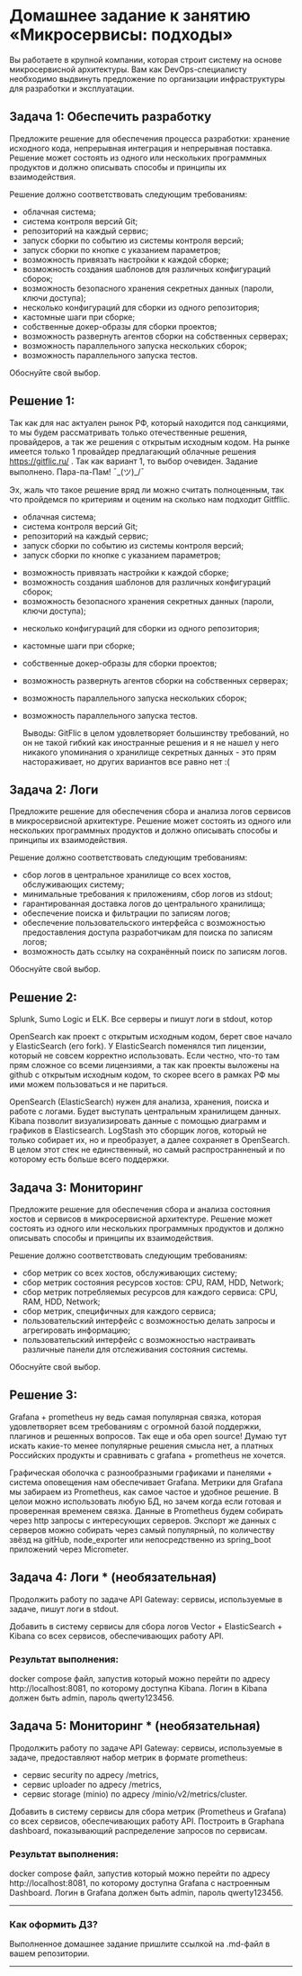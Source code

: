 # Домашнее задание к занятию «Микросервисы: подходы»

Вы работаете в крупной компании, которая строит систему на основе микросервисной архитектуры.
Вам как DevOps-специалисту необходимо выдвинуть предложение по организации инфраструктуры для разработки и эксплуатации.


## Задача 1: Обеспечить разработку

Предложите решение для обеспечения процесса разработки: хранение исходного кода, непрерывная интеграция и непрерывная поставка. 
Решение может состоять из одного или нескольких программных продуктов и должно описывать способы и принципы их взаимодействия.

Решение должно соответствовать следующим требованиям:
- облачная система;
- система контроля версий Git;
- репозиторий на каждый сервис;
- запуск сборки по событию из системы контроля версий;
- запуск сборки по кнопке с указанием параметров;
- возможность привязать настройки к каждой сборке;
- возможность создания шаблонов для различных конфигураций сборок;
- возможность безопасного хранения секретных данных (пароли, ключи доступа);
- несколько конфигураций для сборки из одного репозитория;
- кастомные шаги при сборке;
- собственные докер-образы для сборки проектов;
- возможность развернуть агентов сборки на собственных серверах;
- возможность параллельного запуска нескольких сборок;
- возможность параллельного запуска тестов.

Обоснуйте свой выбор.

## Решение 1:

   Так как для нас актуален рынок РФ, который находится под санкциями, то мы будем рассматривать только отечественные решения, провайдеров, а так же решения с открытым исходным кодом.
   На рынке имеется только 1 провайдер предлагающий облачные решения https://gitflic.ru/ .
   Так как вариант 1, то выбор очевиден. Задание выполнено. Пара-па-Пам! ¯\_(ツ)_/¯

   Эх, жаль что такое решение вряд ли можно считать полноценным, так что пройдемся по критериям и оценим на сколько нам подходит Gitfflic.
   
+ облачная система;
+ система контроля версий Git;
+ репозиторий на каждый сервис;
+ запуск сборки по событию из системы контроля версий;
+ запуск сборки по кнопке с указанием параметров;
- возможность привязать настройки к каждой сборке;
- возможность создания шаблонов для различных конфигураций сборок;
- возможность безопасного хранения секретных данных (пароли, ключи доступа);
+ несколько конфигураций для сборки из одного репозитория;
+ кастомные шаги при сборке;
+ собственные докер-образы для сборки проектов;
+ возможность развернуть агентов сборки на собственных серверах;
+ возможность параллельного запуска нескольких сборок;
+ возможность параллельного запуска тестов.
   
   Выводы:
   GitFlic в целом удовлетворяет большинству требований, но он не такой гибкий как иностранные решения и я не нашел у него никакого упоминания о хранилище секретных данных - это прям настораживает, но других вариантов все равно нет :(

## Задача 2: Логи

Предложите решение для обеспечения сбора и анализа логов сервисов в микросервисной архитектуре.
Решение может состоять из одного или нескольких программных продуктов и должно описывать способы и принципы их взаимодействия.

Решение должно соответствовать следующим требованиям:
- сбор логов в центральное хранилище со всех хостов, обслуживающих систему;
- минимальные требования к приложениям, сбор логов из stdout;
- гарантированная доставка логов до центрального хранилища;
- обеспечение поиска и фильтрации по записям логов;
- обеспечение пользовательского интерфейса с возможностью предоставления доступа разработчикам для поиска по записям логов;
- возможность дать ссылку на сохранённый поиск по записям логов.

Обоснуйте свой выбор.

## Решение 2:

   Splunk, Sumo Logic и ELK.
   Все серверы и пишут логи в stdout, котор

   OpenSearch как проект с открытым исходным кодом, берет свое начало у ElasticSearch (его fork). У ElasticSearch поменялся тип лицензии, который не совсем корректно использовать.
   Если честно, что-то там прям сложное со всеми лицензиями, а так как проекты выложены на github с открытым исходным кодом, то скорее всего в рамках РФ мы ими можем пользоваться и не париться.

   OpenSearch (ElasticSearch) нужен для анализа, хранения, поиска и работе с логами. Будет выступать центральным хранилищем данных.
   Kibana позволит визуализировать данные с помощью диаграмм и графиков в Elasticsearch.
   LogStash это сборщик логов, который не только собирает их, но и преобразует, а далее сохраняет в OpenSearch.
   В целом этот стек не единственный, но самый распространненый и по которому есть больше всего поддержки.


## Задача 3: Мониторинг

Предложите решение для обеспечения сбора и анализа состояния хостов и сервисов в микросервисной архитектуре.
Решение может состоять из одного или нескольких программных продуктов и должно описывать способы и принципы их взаимодействия.

Решение должно соответствовать следующим требованиям:
- сбор метрик со всех хостов, обслуживающих систему;
- сбор метрик состояния ресурсов хостов: CPU, RAM, HDD, Network;
- сбор метрик потребляемых ресурсов для каждого сервиса: CPU, RAM, HDD, Network;
- сбор метрик, специфичных для каждого сервиса;
- пользовательский интерфейс с возможностью делать запросы и агрегировать информацию;
- пользовательский интерфейс с возможностью настраивать различные панели для отслеживания состояния системы.

Обоснуйте свой выбор.

## Решение 3: 

   Grafana + prometheus ну ведь самая популярная связка, которая удовлетворяет всем требованиям с огромной базой поддержки, плагинов и решенных вопросов.
   Так еще и оба open source!
   Думаю тут искать какие-то менее популярные решения смысла нет, а платных Российских продукты и сравнивать с grafana + prometheus не хочется.

   Графическая оболочка с разнообразными графиками и панелями + система оповещения нам обеспечивает Grafana.
   Метрики для Grafana мы забираем из Prometheus, как самое частое и удобное решение. В целои можно использовать любую БД, но зачем когда если готовая и проверенная временем связка.
   Данные в Prometheus будем собирать через http запросы с интересующих серверов.
   Экспорт же данных с серверов можно собирать через самый популярный, по количеству звёзд на gitHub, node_exporter или непосредственно из spring_boot приложений через Micrometer.

   

## Задача 4: Логи * (необязательная)

Продолжить работу по задаче API Gateway: сервисы, используемые в задаче, пишут логи в stdout. 

Добавить в систему сервисы для сбора логов Vector + ElasticSearch + Kibana со всех сервисов, обеспечивающих работу API.

### Результат выполнения: 

docker compose файл, запустив который можно перейти по адресу http://localhost:8081, по которому доступна Kibana.
Логин в Kibana должен быть admin, пароль qwerty123456.


## Задача 5: Мониторинг * (необязательная)

Продолжить работу по задаче API Gateway: сервисы, используемые в задаче, предоставляют набор метрик в формате prometheus:

- сервис security по адресу /metrics,
- сервис uploader по адресу /metrics,
- сервис storage (minio) по адресу /minio/v2/metrics/cluster.

Добавить в систему сервисы для сбора метрик (Prometheus и Grafana) со всех сервисов, обеспечивающих работу API.
Построить в Graphana dashboard, показывающий распределение запросов по сервисам.

### Результат выполнения: 

docker compose файл, запустив который можно перейти по адресу http://localhost:8081, по которому доступна Grafana с настроенным Dashboard.
Логин в Grafana должен быть admin, пароль qwerty123456.

---

### Как оформить ДЗ?

Выполненное домашнее задание пришлите ссылкой на .md-файл в вашем репозитории.

---
